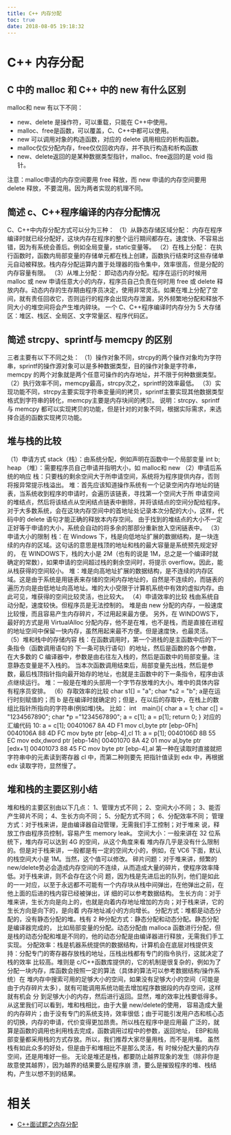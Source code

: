 ```yaml
---
title: C++ 内存分配
toc: true
date: 2018-08-05 19:18:32
---
```

# C++ 内存分配



## C 中的 malloc 和 C++ 中的 new 有什么区别

malloc和 new 有以下不同：

- new、delete 是操作符，可以重载，只能在 C++中使用。
- malloc、free是函数，可以覆盖，C、C++中都可以使用。
- new 可以调用对象的构造函数，对应的 delete 调用相应的析构函数。
- malloc仅仅分配内存，free仅仅回收内存，并不执行构造和析构函数
- new、delete返回的是某种数据类型指针，malloc、free返回的是 void 指针。

注意：malloc申请的内存空间要用 free 释放，而 new 申请的内存空间要用 delete 释放，不要混用。因为两者实现的机理不同。


## 简述 c、C++程序编译的内存分配情况

C、C++中内存分配方式可以分为三种：
（1）从静态存储区域分配：
   内存在程序编译时就已经分配好，这块内存在程序的整个运行期间都存在。速度快、不容易出错，因为有系统会善后。例如全局变量，static变量等。
（2）在栈上分配：
  在执行函数时，函数内局部变量的存储单元都在栈上创建，函数执行结束时这些存储单元自动被释放。栈内存分配运算内置于处理器的指令集中，效率很高，但是分配的内存容量有限。
（3）从堆上分配：
  即动态内存分配。程序在运行的时候用 malloc 或 new 申请任意大小的内存，程序员自己负责在何时用 free 或 delete 释放内存。动态内存的生存期由程序员决定，使用非常灵活。如果在堆上分配了空间，就有责任回收它，否则运行的程序会出现内存泄漏，另外频繁地分配和释放不同大小的堆空间将会产生堆内碎块。
  一个 C、C++程序编译时内存分为 5 大存储区：堆区、栈区、全局区、文字常量区、程序代码区。

## 简述 strcpy、sprintf与 memcpy 的区别
三者主要有以下不同之处：
（1）操作对象不同，strcpy的两个操作对象均为字符串，sprintf的操作源对象可以是多种数据类型，目的操作对象是字符串，memcpy 的两个对象就是两个任意可操作的内存地址，并不限于何种数据类型。
（2）执行效率不同，memcpy最高，strcpy次之，sprintf的效率最低。
（3）实现功能不同，strcpy主要实现字符串变量间的拷贝，sprintf主要实现其他数据类型格式到字符串的转化，memcpy主要是内存块间的拷贝。
  说明：strcpy、sprintf与 memcpy 都可以实现拷贝的功能，但是针对的对象不同，根据实际需求，来选择合适的函数实现拷贝功能。

## 堆与栈的比较
  （1）申请方式
   stack（栈）：由系统分配，例如声明在函数中一个局部变量 int b;
   heap （堆）：需要程序员自己申请并指明大小，如 malloc和 new
  （2）申请后系统的响应
  栈：只要栈的剩余空间大于所申请空间，系统将为程序提供内存，否则 将报异常提示栈溢出。
  堆：首先应该知道操作系统有一个记录空闲内存地址的链表，当系统收到程序的申请时，会遍历该链表，寻找第一个空间大于所 申请空间的堆结点，然后将该结点从空闲结点链表中删除，并将该结点的空间分配给程序。
  对于大多数系统，会在这块内存空间中的首地址处记录本次分配的大小，这样，代码中的 delete 语句才能正确的释放本内存空间。
  由于找到的堆结点的大小不一定正好等于申请的大小，系统会自动的将多余的那部分重新放入空闲链表中。
 （3）申请大小的限制
  栈：在 Windows 下，栈是向低地址扩展的数据结构，是一块连续的内存的区域。这句话的意思是栈顶的地址和栈的最大容量是系统预先规定好的， 在 WINDOWS下，栈的大小是 2M（也有的说是 1M，总之是一个编译时就确定的常数），如果申请的空间超过栈的剩余空间时，将提示 overflow。因此，能从栈获得的空间较小。
  堆：堆是向高地址扩展的数据结构，是不连续的内存区域。这是由于系统是用链表来存储的空闲内存地址的，自然是不连续的，而链表的遍历方向是由低地址向高地址。堆的大小受限于计算机系统中有效的虚拟内存。由此可见，堆获得的空间比较灵活，也比较大。
 （4）申请效率的比较
  栈由系统自动分配，速度较快。但程序员是无法控制的。
  堆是由 new 分配的内存，一般速度比较慢，而且容易产生内存碎片，不过用起来最方便。
  另外，在 WINDOWS下，最好的方式是用 VirtualAlloc 分配内存，他不是在堆，也不是栈，而是直接在进程的地址空间中保留一快内存，虽然用起来最不方便。但是速度快，也最灵活。
 （5）堆和栈中的存储内容
  栈：在函数调用时，第一个进栈的是主函数中后的下一条指令（函数调用语句的 下一条可执行语句）的地址，然后是函数的各个参数，在大多数的 C 编译器中，参数是由右往左入栈的，然后是函数中的局部变量。注意静态变量是不入栈的。
  当本次函数调用结束后，局部变量先出栈，然后是参数，最后栈顶指针指向最开始存的地址，也就是主函数中的下一条指令，程序由该点继续运行。
  堆：一般是在堆的头部用一个字节存放堆的大小。堆中的具体内容有程序员安排。
 （6）存取效率的比较
  char s1[] = "a";
  char *s2 = "b";
  a是在运行时刻赋值的；而 b 是在编译时就确定的；但是，在以后的存取中，在栈上的数组比指针所指向的字符串(例如堆)快。 比如：
int　main(){
char a = 1;
char c[] = "1234567890";
char *p ="1234567890";
a = c[1];
a = p[1];
return 0;
}
对应的汇编代码
10: a = c[1];
00401067 8A 4D F1 mov cl,byte ptr [ebp-0Fh]
0040106A 88 4D FC mov byte ptr [ebp-4],cl
11: a = p[1];
0040106D 8B 55 EC mov edx,dword ptr [ebp-14h]
00401070 8A 42 01 mov al,byte ptr [edx+1]
00401073 88 45 FC mov byte ptr [ebp-4],al
第一种在读取时直接就把字符串中的元素读到寄存器 cl 中，而第二种则要先 把指针值读到 edx 中，再根据 edx 读取字符，显然慢了。


## 堆和栈的主要区别小结
堆和栈的主要区别由以下几点：
  1、管理方式不同；
  2、空间大小不同；
  3、能否产生碎片不同；
  4、生长方向不同；
  5、分配方式不同；
  6、分配效率不同；
  管理方式：对于栈来讲，是由编译器自动管理，无需我们手工控制；对于堆来 说，释放工作由程序员控制，容易产生 memory leak。
  空间大小：一般来讲在 32 位系统下，堆内存可以达到 4G 的空间，从这个角度来看 堆内存几乎是没有什么限制的。但是对于栈来讲，一般都是有一定的空间大小的，例如，在 VC6 下面，默认的栈空间大小是 1M。当然，这个值可以修改。
  碎片问题：对于堆来讲，频繁的 new/delete势必会造成内存空间的不连续，从而造成大量的碎片，使程序效率降低。对于栈来讲，则不会存在这个问 题，因为栈是先进后出的队列，他们是如此的一一对应，以至于永远都不可能有一个内存块从栈中间弹出，在他弹出之前，在他上面的后进的栈内容已经被弹出，详 细的可以参考数据结构。
  生长方向：对于堆来讲，生长方向是向上的，也就是向着内存地址增加的方向；对于栈来讲，它的生长方向是向下的，是向着 内存地址减小的方向增长。
  分配方式：堆都是动态分配的，没有静态分配的堆。栈有 2 种分配方式：静态分配和动态分配。静态分配是编译器完成的， 比如局部变量的分配。动态分配由 malloca 函数进行分配，但是栈的动态分配和堆是不同的，他的动态分配是由编译器进行释放，无需我们手工实现。
  分配效率：栈是机器系统提供的数据结构，计算机会在底层对栈提供支持：分配专门的寄存器存放栈的地址，压栈出栈都有专门的指令执行，这就决定了栈的效率 比较高。堆则是 c/C++函数库提供的，它的机制是很复杂的，例如为了分配一块内存，库函数会按照一定的算法（具体的算法可以参考数据结构/操作系统）在 堆内存中搜索可用的足够大小的空间，如果没有足够大小的空间（可能是由于内存碎片太多），就有可能调用系统功能去增加程序数据段的内存空间，这样就有机会 分 到足够大小的内存，然后进行返回。显然，堆的效率比栈要低得多。
从这里我们可以看到，堆和栈相比，由于大量 new/delete的使用， 容易造成大量的内存碎片；由于没有专门的系统支持，效率很低；由于可能引发用户态和核心态的切换，内存的申请，代价变得更加昂贵。所以栈在程序中是应用最 广泛的，就算是函数的调用也利用栈去完成，函数调用过程中的参数，返回地址， EBP和局部变量都采用栈的方式存放。所以，我们推荐大家尽量用栈，而不是用堆。
虽然栈有如此众多的好处，但是由于和堆相比不是那么灵活，有 时候分配大量的内存空间，还是用堆好一些。
  无论是堆还是栈，都要防止越界现象的发生（除非你是故意使其越界），因为越界的结果要么是程序崩 溃，要么是摧毁程序的堆、栈结构，产生以想不到的结果。



# 相关

- [C++面试题之内存分配](https://blog.csdn.net/zhucunzeng/article/details/44939077)
